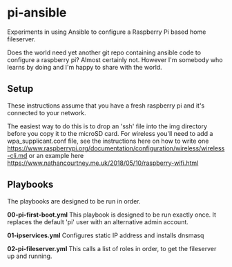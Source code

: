 # pi-ansible

Experiments in using Ansible to configure a Raspberry Pi based home fileserver.

Does the world need yet another git repo containing ansible code to configure a raspberry pi? Almost certainly not. However I'm somebody who learns by doing and I'm happy to share with the world.

## Setup

These instructions assume that you have a fresh raspberry pi and it's connected to your network.

The easiest way to do this is to drop an 'ssh' file into the img directory before you copy it to the microSD card. For wireless you'll need to add a wpa_supplicant.conf file, see the instructions here on how to write one <https://www.raspberrypi.org/documentation/configuration/wireless/wireless-cli.md> or an example here <https://www.nathancourtney.me.uk/2018/05/10/raspberry-wifi.html>

## Playbooks

The playbooks are designed to be run in order.

**00-pi-first-boot.yml** This playbook is designed to be run exactly once. It replaces the default 'pi' user with an alternative admin account.

**01-ipservices.yml** Configures static IP address and installs dnsmasq

**02-pi-fileserver.yml** This calls a list of roles in order, to get the fileserver up and running.


